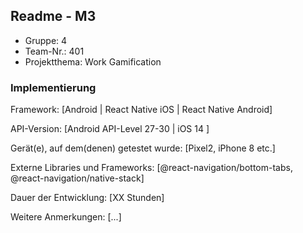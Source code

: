 ## Readme - M3

* Gruppe:	4
* Team-Nr.: 401
* Projektthema: Work Gamification

### Implementierung

Framework:	[Android | React Native iOS | React Native Android]

API-Version:	[Android API-Level 27-30 | iOS 14 ]

Gerät(e), auf dem(denen) getestet wurde:
[Pixel2, iPhone 8 etc.]

Externe Libraries und Frameworks:
[@react-navigation/bottom-tabs, @react-navigation/native-stack]

Dauer der Entwicklung:
[XX Stunden]

Weitere Anmerkungen:
[...]
